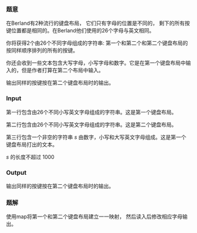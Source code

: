 ### 题意

在Berland有2种流行的键盘布局， 它们只有字母的位置是不同的， 剩下的所有按键位置都是相同的。在Berland他们使用的26个字母与英文相同。

你将获得2个由26个不同字母组成的字符串: 第一个和第二个和第二个键盘布局的按同样顺序排列的所有的按键。

你还会收到一些文本包含大写字母，小写字母和数字。它是在第一个键盘布局中输入的，但是作者打算在第二个布局中输入。

输出同样的按键按在第二个键盘布局时的输出。

### Input

第一行包含由26个不同小写英文字母组成的字符串。这是第一个键盘布局。

第二行包含由26个不同小写英文字母组成的字符串。这是第二个键盘布局。

第三行包含一个非空的字符串 $s$ 由数字，小写和大写英文字母组成。这是第一个键盘布局打出的文本。

$s$ 的长度不超过 $1000$ 



### Output

输出同样的按键按在第二个键盘布局时的输出。



### 题解

使用map将第一个和第二个键盘布局建立一一映射， 然后读入后修改相应字母输出。

